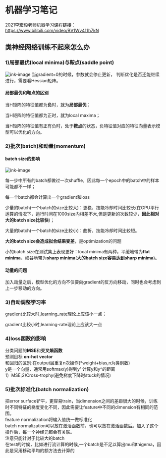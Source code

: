 # 机器学习笔记
2021李宏毅老师机器学习课程链接：https://www.bilibili.com/video/BV1Wv411h7kN
## 类神经网络训练不起来怎么办
### 1)局部最优(local minima)与鞍点(saddle point)
![ink-image](https://user-images.githubusercontent.com/56083834/142728141-8373f352-d983-4054-88ad-e29a03097273.png)
当gradient=0的时候，参数就会停止更新，
判断优化是否还能继续进行，需要看Hessian矩阵。
#### 局部最优和鞍点的区别
当H矩阵的特征值都为**负**时，就为**局部最优**；  

当H矩阵的特征值都为正时，就为local maxima；  

当H矩阵的特征值有正有负时，处于**鞍点**的状态，负特征值对应的特征向量表示模型可以优化的方向。  

### 2)批次(batch)和动量(momentum)
#### batch size的影响
![ink-image](https://user-images.githubusercontent.com/56083834/142729524-8dafb17d-f12f-4026-80a7-ab9b825e6380.png)

每一步中所有的batch都做过一次shuffle，因此每一个epoch中的batch中的样本可能都不一样；  

每一个batch都会计算出一个gradient和loss  

少量的batch(一个batch的size比较大)：更稳，技能冷却时间比较长(在GPU平行运算的情况下，运行时间在1000size内相差不大,但是更新的次数较少，**因此相对大的batch size比较快**)；  

大量的batch(一个batch的size比较小)：曲折，技能冷却时间比较短。  

**大的batch size会造成拟合结果变差**，是optimization的问题  

小的batch size在测试集上表现更好：local minima有两种，平缓地带为**flat minima**，峡谷地带为**sharp minima**(**大的batch size容易达到sharp minima**)。  

#### 动量的问题
加入动量之后，模型优化的方向不仅要向gradient的反方向移动，同时也会考虑到上一步移动的方向。

### 3)自动调整学习率
gradient比较大时,learning_rate理论上应该小一点；  

gradient比较小时,learning-rate理论上应该大一点

### 4)loss函数的影响
分类问题的**MSE**和**交叉熵函数**  
预测目标 **on-hot vector**  
和回归的区别:在output层重复n次操作(*weight+bias,n为类别数)  
y是一个向量，通常用softmax(y)得到y'
计算y和y^的距离  
1）MSE;2)Cross-trophy(避免梯度下降时stuck的情况)

### 5)批次标准化(batch normalization)
把error surface铲平，更容易train，当dimension之间的差距很大的时候，训练时不同特征的梯度变化不同，因此需要让feature中不同的dimension有相同的范围。  
feature normalization将输入值统一做标准化  
batch normalization可以放在激活函数前，也可以放在激活函数后。加入了这个操作后，每一个神经元都会有关联。  
注意只能针对于比较大的batch  
在test的时候，比如进行流计算的时候,一个batch是不足以算出mu和thigema，因此是采用移动平均的额方法去计算的  


